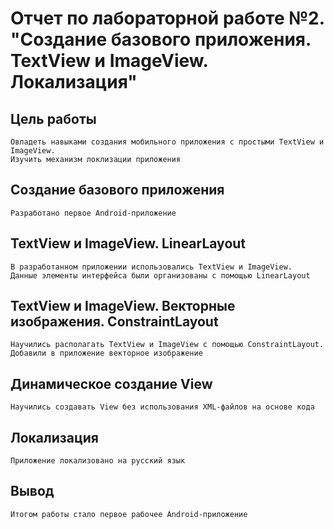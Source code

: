 # Отчет по лабораторной работе №2. "Создание базового приложения. TextView и ImageView. Локализация"
## Цель работы 
    Овладеть навыками создания мобильного приложения с простыми TextView и ImageView.
    Изучить механизм локлизации приложения

## Создание базового приложения
    Разработано первое Android-приложение 

## TextView и ImageView. LinearLayout
    В разработанном приложении использовались TextView и ImageView.
    Данные элементы интерфейса были организованы с помощью LinearLayout

## TextView и ImageView. Векторные изображения. ConstraintLayout
    Научились располагать TextView и ImageView с помощью ConstraintLayout.
    Добавили в приложение векторное изображение

## Динамическое создание View
    Научились создавать View без использования XML-файлов на основе кода 

## Локализация
    Приложение локализовано на русский язык

## Вывод
    Итогом работы стало первое рабочее Android-приложение 

